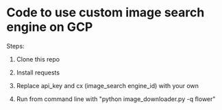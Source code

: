 # Code to use custom image search engine on GCP

Steps:

1. Clone this repo

2. Install requests

3. Replace api_key and cx (image_search engine_id) with your own

4. Run from command line with "python image_downloader.py -q flower"
